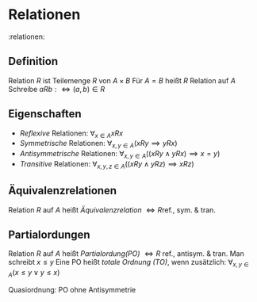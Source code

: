 # Relationen
:relationen:

## Definition
Relation $R$ ist Teilemenge $R$ von $A \times B$
Für $A = B$ heißt $R$ Relation auf $A$
Schreibe $aRb: \iff (a,b) \in R$

## Eigenschaften
- *Reflexive* Relationen: $\forall_{x \in A} xRx$
- *Symmetrische* Relationen: $\forall_{x,y \in A}\big(xRy \implies yRx \big)$
- *Antisymmetrische* Relationen: $\forall_{x,y \in A} \big((xRy \land yRx) \implies x = y\big)$
- *Transitive* Relationen: $\forall_{x,y,z \in A}\big((xRy \land yRz) \implies xRz\big)$

## Äquivalenzrelationen
Relation $R$ auf $A$ heißt *Äquivalenzrelation* $\iff R \text{ref., sym. & tran.}$

## Partialordungen
Relation $R$ auf $A$ heißt *Partialordung(PO)* $\iff R \text{ ref., antisym. & tran.}$ Man schreibt $x \le y$
Eine PO heißt *totale Ordnung (TO)*, wenn zusätzlich: $\forall_{x,y \in A}(x \le y \lor y \le x)$

Quasiordnung: PO ohne Antisymmetrie
